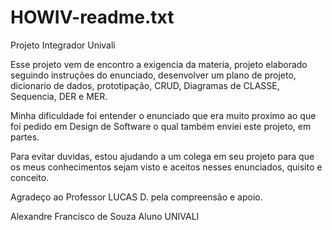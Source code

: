 # HOWIV-readme.txt
Projeto Integrador Univali

Esse projeto vem de encontro a exigencia da materia, projeto elaborado seguindo instruções do enunciado, desenvolver um plano de projeto, dicionario de dados, prototipação, CRUD, Diagramas de CLASSE, Sequencia, DER e MER.

Minha dificuldade foi entender o enunciado que era muito proximo ao que foi pedido em Design de Software o qual também enviei este projeto, em partes.

Para evitar duvidas, estou ajudando a um colega em seu projeto para que os meus conhecimentos sejam visto e aceitos nesses enunciados, quisito e conceito.

Agradeço ao Professor LUCAS D. pela compreensão e apoio.

Alexandre Francisco de Souza
Aluno UNIVALI
